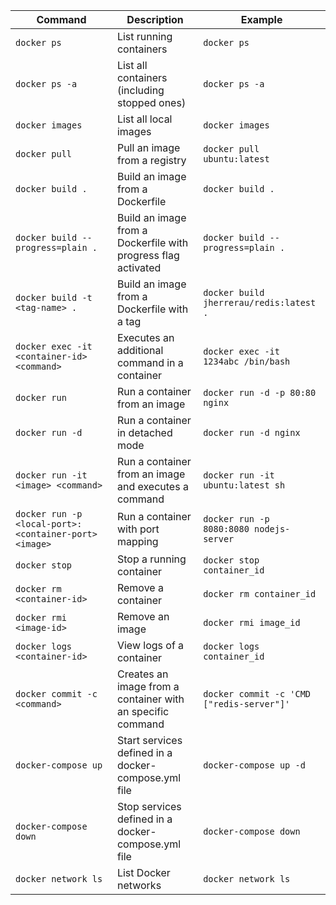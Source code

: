 | Command                                               | Description                                                   | Example                                   |
| ----------------------------------------------------- | ------------------------------------------------------------- | ----------------------------------------- |
| `docker ps`                                           | List running containers                                       | `docker ps`                               |
| `docker ps -a`                                        | List all containers (including stopped ones)                  | `docker ps -a`                            |
| `docker images`                                       | List all local images                                         | `docker images`                           |
| `docker pull`                                         | Pull an image from a registry                                 | `docker pull ubuntu:latest`               |
| `docker build .`                                      | Build an image from a Dockerfile                              | `docker build .`                          |
| `docker build --progress=plain .`                     | Build an image from a Dockerfile with progress flag activated | `docker build --progress=plain .`         |
| `docker build -t <tag-name> .`                        | Build an image from a Dockerfile with a tag                   | `docker build jherrerau/redis:latest .`   |
| `docker exec -it <container-id> <command>`            | Executes an additional command in a container                 | `docker exec -it 1234abc /bin/bash`       |
| `docker run`                                          | Run a container from an image                                 | `docker run -d -p 80:80 nginx`            |
| `docker run -d`                                       | Run a container in detached mode                              | `docker run -d nginx`                     |
| `docker run -it <image> <command>`                    | Run a container from an image and executes a command          | `docker run -it ubuntu:latest sh`         |
| `docker run -p <local-port>:<container-port> <image>` | Run a container with port mapping                             | `docker run -p 8080:8080 nodejs-server`   |
| `docker stop`                                         | Stop a running container                                      | `docker stop container_id`                |
| `docker rm <container-id>`                            | Remove a container                                            | `docker rm container_id`                  |
| `docker rmi <image-id>`                               | Remove an image                                               | `docker rmi image_id`                     |
| `docker logs <container-id>`                          | View logs of a container                                      | `docker logs container_id`                |
| `docker commit -c <command>`                          | Creates an image from a container with an specific command    | `docker commit -c 'CMD ["redis-server"]'` |
| `docker-compose up`                                   | Start services defined in a docker-compose.yml file           | `docker-compose up -d`                    |
| `docker-compose down`                                 | Stop services defined in a docker-compose.yml file            | `docker-compose down`                     |
| `docker network ls`                                   | List Docker networks                                          | `docker network ls`                       |